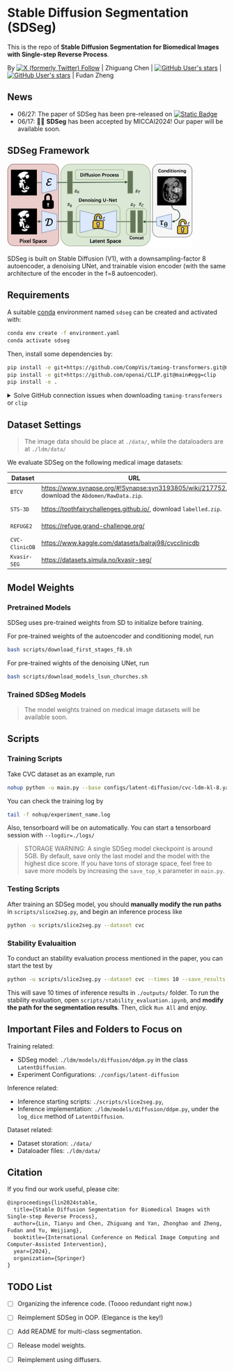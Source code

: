 # Stable Diffusion Segmentation (SDSeg)
This is the repo of **Stable Diffusion Segmentation for Biomedical Images with Single-step Reverse Process**. 


By [![X (formerly Twitter) Follow](https://img.shields.io/twitter/follow/Tianyu_Linn?label=Tianyu%20Lin)](https://twitter.com/Tianyu_Linn) | Zhiguang Chen | [![GitHub User's stars](https://img.shields.io/github/stars/zzzyzh?label=Zhonghao%20Yan)](https://github.com/zzzyzh) | [![GitHub User's stars](https://img.shields.io/github/stars/yuweijiang?label=Weijiang%20Yu)](https://github.com/yuweijiang) | Fudan Zheng


## News
- 06/27: The paper of SDSeg has been pre-released on [![Static Badge](https://img.shields.io/badge/arxiv-2406.18361-white?style=flat&logo=arxiv)](https://arxiv.org/abs/2406.18361)
- 06/17: 🎉🥳 **SDSeg** has been accepted by MICCAI2024!  Our paper will be available soon.

## SDSeg Framework
<img src="assets/framework.jpg" alt="framework" style="zoom: 50%;" />

SDSeg is built on Stable Diffusion (V1), with a downsampling-factor 8 autoencoder, a denoising UNet, and trainable vision encoder (with the same architecture of the encoder in the f=8 autoencoder).


## Requirements

A suitable [conda](https://conda.io/) environment named `sdseg` can be created
and activated with:

```bash
conda env create -f environment.yaml
conda activate sdseg
```

Then, install some dependencies by:
```bash
pip install -e git+https://github.com/CompVis/taming-transformers.git@master#egg=taming-transformers
pip install -e git+https://github.com/openai/CLIP.git@main#egg=clip
pip install -e .
```

    
<details>

<summary>Solve GitHub connection issues when downloading <code class="inlinecode">taming-transformers</code> or <code class="inlinecode">clip</code></summary>

---

After creating and entering the `sdseg` environment:
1. create an `src` folder and enter:
```bash
mkdir src
cd src
```
2. download the following codebases in `*.zip` files and upload to `src/`:
    - https://github.com/CompVis/taming-transformers, `taming-transformers-master.zip`
    - https://github.com/openai/CLIP, `CLIP-main.zip`
3. unzip and install taming-transformers:
```bash
unzip taming-transformers-master.zip
cd taming-transformers-master
pip install -e .
cd ..
```
4. unzip and install clip:
```bash
unzip CLIP-main.zip
cd CLIP-main
pip install -e .
cd ..
```
5. install latent-diffusion:
```bash
cd ..
pip install -e .
```

Then you're good to go!

---
</details>


## Dataset Settings
> The image data should be place at `./data/`, while the dataloaders are at `./ldm/data/`

We evaluate SDSeg on the following medical image datasets:

| Dataset        | URL                                                                                           | Preprocess                                         |
|----------------|-----------------------------------------------------------------------------------------------|----------------------------------------------------|
| `BTCV`         | https://www.synapse.org/#!Synapse:syn3193805/wiki/217752, download the `Abdomen/RawData.zip`. | Use the code in `./data/synapse/nii2format.py`     |
| `STS-3D`       | https://toothfairychallenges.github.io/, download `labelled.zip`.                             | Use the code in `./data/sts3d/sts3d_preprocess.py` |
| `REFUGE2`      | https://refuge.grand-challenge.org/                                                           | Following https://github.com/HzFu/MNet_DeepCDR     |
| `CVC-ClinicDB` | https://www.kaggle.com/datasets/balraj98/cvcclinicdb                                          | None                                               |
| `Kvasir-SEG`   | https://datasets.simula.no/kvasir-seg/                                                        | None                                               |


## Model Weights

### Pretrained Models
SDSeg uses pre-trained weights from SD to initialize before training.

For pre-trained weights of the autoencoder and conditioning model, run

```bash
bash scripts/download_first_stages_f8.sh
```

For pre-trained wights of the denoising UNet, run

```bash
bash scripts/download_models_lsun_churches.sh
```

### Trained SDSeg Models
> The model weights trained on medical image datasets will be available soon.

## Scripts
### Training Scripts

Take CVC dataset as an example, run

```bash
nohup python -u main.py --base configs/latent-diffusion/cvc-ldm-kl-8.yaml -t --gpus 0, --name experiment_name > nohup/experiment_name.log 2>&1 &
```

You can check the training log by 

```bash
tail -f nohup/experiment_name.log
```

Also, tensorboard will be on automatically. You can start a tensorboard session with `--logdir=./logs/`

> STORAGE WARNING: A single SDSeg model ckeckpoint is around 5GB. By default, save only the last model and the model with the highest dice score. If you have tons of storage space, feel free to save more models by increasing the `save_top_k` parameter in `main.py`.



### Testing Scripts

After training an SDSeg model, you should **manually modify the run paths** in `scripts/slice2seg.py`, and begin an inference process like

```bash
python -u scripts/slice2seg.py --dataset cvc
```



### Stability Evaluaition

To conduct an stability evaluation process mentioned in the paper, you can start the test by

```bash
python -u scripts/slice2seg.py --dataset cvc --times 10 --save_results
```

This will save 10 times of inference results in `./outputs/` folder. To run the stability evaluation, open `scripts/stability_evaluation.ipynb`, and **modify the path for the segmentation results**. Then, click `Run All` and enjoy.



## Important Files and Folders to Focus on
Training related:
- SDSeg model: `./ldm/models/diffusion/ddpm.py` in the class `LatentDiffusion`.
- Experiment Configurations: `./configs/latent-diffusion`

Inference related:
- Inference starting scripts: `./scripts/slice2seg.py`, 
- Inference implementation: `./ldm/models/diffusion/ddpm.py`, under the `log_dice` method of `LatentDiffusion`.

Dataset related:
- Dataset storation: `./data/`
- Dataloader files: `./ldm/data/`

## Citation
If you find our work useful, please cite:
```biblabtex
@inproceedings{lin2024stable,
  title={Stable Diffusion Segmentation for Biomedical Images with Single-step Reverse Process},
  author={Lin, Tianyu and Chen, Zhiguang and Yan, Zhonghao and Zheng, Fudan and Yu, Weijiang},
  booktitle={International Conference on Medical Image Computing and Computer-Assisted Intervention},
  year={2024},
  organization={Springer}
}
```


## TODO List

- [ ] Organizing the inference code. (Toooo redundant right now.)
- [ ] Reimplement SDSeg in OOP. (Elegance is the key!)
- [ ] Add README for multi-class segmentation.
- [ ] Release model weights.
- [ ] Reimplement using diffusers.



